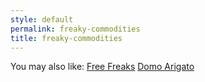 ```yaml
---
style: default
permalink: freaky-commodities
title: freaky-commodities
---
```

You may also like:
[Free Freaks](http://scp-wiki.net/free-freaks)
[Domo Arigato](http://scp-wiki.net/domo-arigato)
